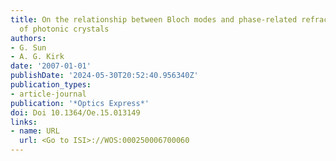 ```yaml
---
title: On the relationship between Bloch modes and phase-related refractive index
  of photonic crystals
authors:
- G. Sun
- A. G. Kirk
date: '2007-01-01'
publishDate: '2024-05-30T20:52:40.956340Z'
publication_types:
- article-journal
publication: '*Optics Express*'
doi: Doi 10.1364/Oe.15.013149
links:
- name: URL
  url: <Go to ISI>://WOS:000250006700060
---
```

